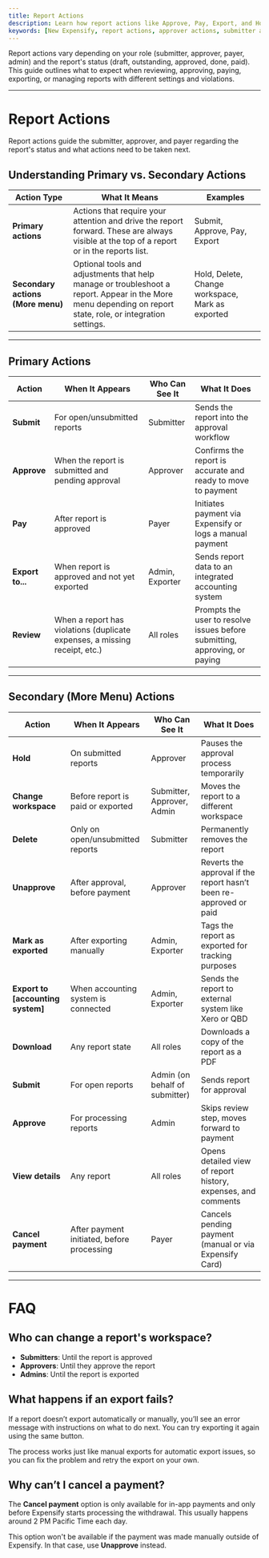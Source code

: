 ```yaml
---
title: Report Actions
description: Learn how report actions like Approve, Pay, Export, and Hold behave in New Expensify, based on user roles and report states.
keywords: [New Expensify, report actions, approver actions, submitter actions]
---
```


<div id="new-expensify" markdown="1">

Report actions vary depending on your role (submitter, approver, payer, admin) and the report's status (draft, outstanding, approved, done, paid). This guide outlines what to expect when reviewing, approving, paying, exporting, or managing reports with different settings and violations.

---

# Report Actions

Report actions guide the submitter, approver, and payer regarding the report's status and what actions need to be taken next. 

## Understanding Primary vs. Secondary Actions

| **Action Type** | **What It Means** | **Examples** |
|------------------|------------------|-------------|
| **Primary actions** | Actions that require your attention and drive the report forward. These are always visible at the top of a report or in the reports list. | Submit, Approve, Pay, Export |
| **Secondary actions (More menu)** | Optional tools and adjustments that help manage or troubleshoot a report. Appear in the More menu depending on report state, role, or integration settings. | Hold, Delete, Change workspace, Mark as exported |

---

## Primary Actions

| **Action** | **When It Appears** | **Who Can See It** | **What It Does** |
|------------|---------------------|---------------------|------------------|
| **Submit** | For open/unsubmitted reports | Submitter | Sends the report into the approval workflow |
| **Approve** | When the report is submitted and pending approval | Approver | Confirms the report is accurate and ready to move to payment |
| **Pay** | After report is approved | Payer | Initiates payment via Expensify or logs a manual payment |
| **Export to...** | When report is approved and not yet exported | Admin, Exporter | Sends report data to an integrated accounting system |
| **Review** | When a report has violations (duplicate expenses, a missing receipt, etc.) | All roles | Prompts the user to resolve issues before submitting, approving, or paying |

---

## Secondary (More Menu) Actions

| **Action** | **When It Appears** | **Who Can See It** | **What It Does** |
|------------|---------------------|---------------------|------------------|
| **Hold** | On submitted reports | Approver | Pauses the approval process temporarily |
| **Change workspace** | Before report is paid or exported | Submitter, Approver, Admin | Moves the report to a different workspace |
| **Delete** | Only on open/unsubmitted reports | Submitter | Permanently removes the report |
| **Unapprove** | After approval, before payment | Approver | Reverts the approval if the report hasn’t been re-approved or paid |
| **Mark as exported** | After exporting manually | Admin, Exporter | Tags the report as exported for tracking purposes |
| **Export to [accounting system]** | When accounting system is connected | Admin, Exporter | Sends the report to external system like Xero or QBD |
| **Download** | Any report state | All roles | Downloads a copy of the report as a PDF |
| **Submit** | For open reports | Admin (on behalf of submitter) | Sends report for approval |
| **Approve** | For processing reports | Admin | Skips review step, moves forward to payment |
| **View details** | Any report | All roles | Opens detailed view of report history, expenses, and comments |
| **Cancel payment** | After payment initiated, before processing | Payer | Cancels pending payment (manual or via Expensify Card) |

---

# FAQ

## Who can change a report's workspace?

- **Submitters**: Until the report is approved  
- **Approvers**: Until they approve the report  
- **Admins**: Until the report is exported

## What happens if an export fails?

If a report doesn’t export automatically or manually, you’ll see an error message with instructions on what to do next. You can try exporting it again using the same button.

The process works just like manual exports for automatic export issues, so you can fix the problem and retry the export on your own.

## Why can’t I cancel a payment?

The **Cancel payment** option is only available for in-app payments and only before Expensify starts processing the withdrawal. This usually happens around 2 PM Pacific Time each day.

This option won't be available if the payment was made manually outside of Expensify. In that case, use **Unapprove** instead.

</div>
